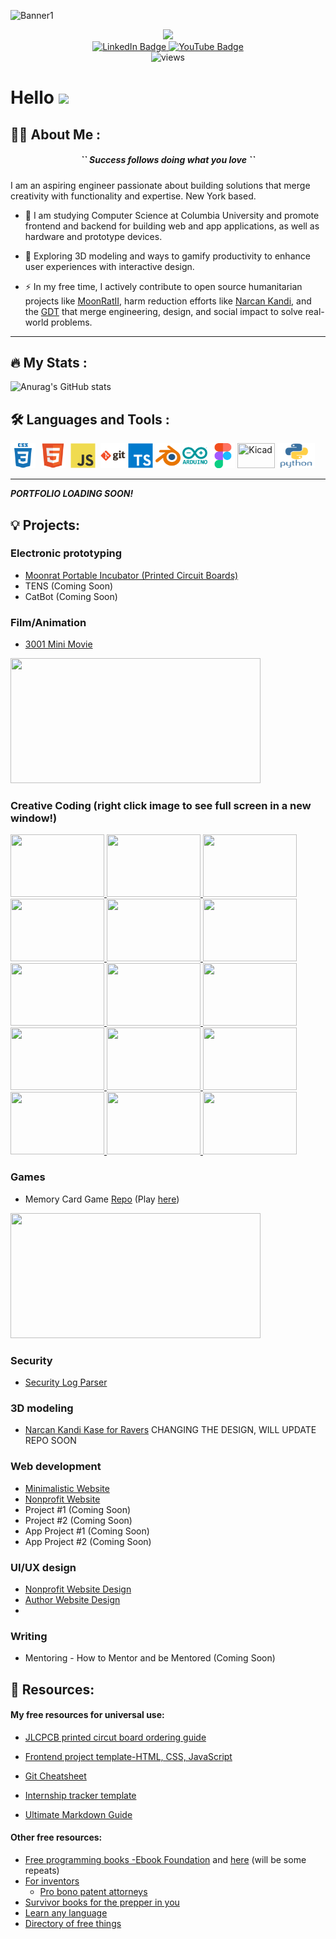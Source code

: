 
![Banner1](https://github.com/user-attachments/assets/270aef4b-c140-457a-868f-ae9691b4ee21)

<div id="header" align="center" alt="my gif">
  <img src="https://github.com/user-attachments/assets/4a3d4756-0eaf-45fc-b796-162276203298" width="150"/>
</div>


<div id="badges" align="center" alt="badges">
  <a href="https://linkedin.com/in/melanielaporte" target="_blank">
    <img src="https://img.shields.io/badge/LinkedIn-blue?style=for-the-badge&logo=linkedin&logoColor=white" alt="LinkedIn Badge"/>
  </a> 
  <a href="your-youtube-URL" target="_blank">
    <img src="https://img.shields.io/badge/YouTube-red?style=for-the-badge&logo=youtube&logoColor=white" alt="YouTube Badge"/>
  </a>
</div>
 

<div id="views" align="center"a lt="views">
  <img src="https://komarev.com/ghpvc/?username=MelanieLaporte&style=flat-square&color=blue" alt="views"/>
</div>
 
<div>
 <h1> Hello <img src="https://media.giphy.com/media/hvRJCLFzcasrR4ia7z/giphy.gif" width="30px"/>
</h1>
</div>

## :woman_technologist: About Me :
<h5 align=center>`` Success follows doing what you love ``</h5>

I am an aspiring engineer passionate about building solutions that merge creativity with functionality and expertise. New York based.
- :telescope: I am studying Computer Science at Columbia University and promote frontend and backend for building web and app applications, as well as hardware and prototype devices.

- :seedling: Exploring 3D modeling and ways to gamify productivity to enhance user experiences with interactive design.

- :zap: In my free time, I actively contribute to open source humanitarian projects like [MoonRatII](https://github.com/melanielaporte/moonrat), harm reduction efforts like [Narcan Kandi](https://github.com/melanielaporte/NarcanKandyForRaves), and the [GDT](https://github.com/gosqasorg/asset-provenance-tracking) that merge engineering, design, and social impact to solve real-world problems.
  
---

## :fire: My Stats :
![Anurag's GitHub stats](https://github-readme-stats.vercel.app/api?username=melanielaporte&show_icons=true&theme=synthwave) 

## :hammer_and_wrench: Languages and Tools :
<div>
  <img src="https://github.com/devicons/devicon/blob/master/icons/css3/css3-plain-wordmark.svg"  title="CSS3" alt="CSS" width="40" height="40"/>&nbsp;
  <img src="https://github.com/devicons/devicon/blob/master/icons/html5/html5-original.svg" title="HTML5" alt="HTML" width="40" height="40"/>&nbsp;
  <img src="https://github.com/devicons/devicon/blob/master/icons/javascript/javascript-original.svg" title="JavaScript" alt="JavaScript" width="40" height="40"/>&nbsp;
  <img src="https://github.com/devicons/devicon/blob/master/icons/git/git-original-wordmark.svg" title="Git" **alt="Git" width="40" height="40"/>
  <img src="https://github.com/devicons/devicon/blob/master/icons/typescript/typescript-original.svg" title="Typescript" **alt="Typescript" width="40" height="40"/>
  <img src="https://github.com/devicons/devicon/blob/master/icons/blender/blender-original.svg" title="Blender" **alt="Blender" width="40" height="40"/>
  <img src="https://github.com/devicons/devicon/blob/master/icons/arduino/arduino-original-wordmark.svg" title="Arduino" **alt="Arduino" width="40" height="40"/>
  <img src="https://github.com/devicons/devicon/blob/master/icons/figma/figma-original.svg" title="Figma" **alt="Figma" width="40" height="40"/>
  <img src="https://upload.wikimedia.org/wikipedia/commons/5/59/KiCad-Logo.svg" title="Kicad" **alt="Kicad" width="60" height="40"/>
  <img src="https://github.com/devicons/devicon/blob/master/icons/python/python-original-wordmark.svg" title="Python" **alt="Python" width="60" height="40"/>
</div>

---------------------
***PORTFOLIO LOADING SOON!***

## :bulb: Projects:
### Electronic prototyping 
- [Moonrat Portable Incubator (Printed Circuit Boards)](https://github.com/PubInv/moonrat)
- TENS (Coming Soon)
- CatBot (Coming Soon)

### Film/Animation 
- [3001 Mini Movie](https://github.com/melanielaporte/Mini-Movie-3001)
<a href="https://github.com/melanielaporte/Mini-Movie-3001" target="_blank">
  <img src="https://github.com/user-attachments/assets/a9b25c56-c781-417e-ad96-877cd21a125b" width="400" height="200"/>
</a>

### Creative Coding (right click image to see full screen in a new window!)
<a href="https://openprocessing.org/sketch/2542265" target="_blank">
  <img src="https://github.com/user-attachments/assets/a22d5438-4c9f-4cfd-884c-1a9aae5aabe9" width="150" height="100"/>
</a>

<a href="https://editor.p5js.org/melanielaporte/full/f-Zk1v5cZ" target="_blank">
  <img src="https://github.com/user-attachments/assets/b031ede8-3995-43c2-b63a-524bb50ddd28" width="150" height="100"/>
</a>

<a href="https://editor.p5js.org/melanielaporte/full/6yB6wvExE" target="_blank">
  <img src="https://github.com/user-attachments/assets/caf178af-fef9-4fe4-a3c6-a97051ca2a35" width="150" height="100"/>
</a>

<a href="https://editor.p5js.org/melanielaporte/full/E1emHTvBI" target="_blank">
  <img src="https://github.com/user-attachments/assets/5c0e2275-8504-4b27-86ec-b91f72a9df2f" width="150" height="100"/>
</a>

<a href="https://editor.p5js.org/melanielaporte/full/0eXKstJW1" target="_blank">
  <img src="https://github.com/user-attachments/assets/3abdf48d-14a7-4fa2-823d-0b290c9b8bef" width="150" height="100"/>
</a>

<a href="https://editor.p5js.org/melanielaporte/full/tLwvb7KlH" target="_blank">
  <img src="https://github.com/user-attachments/assets/09686510-8811-4573-ba68-906b6f6941cf" width="150" height="100"/>
</a>

<a href="https://editor.p5js.org/melanielaporte/full/-8iqiqHm1" target="_blank">
  <img src="https://github.com/user-attachments/assets/83c302d4-8014-45ce-abb6-a6aa9203b423" width="150" height="100"/>
</a>

<a href="https://editor.p5js.org/melanielaporte/full/r-ltS0bY8" target="_blank">
  <img src="https://github.com/user-attachments/assets/15c7e585-a858-4018-a94f-da4cd59fd7db" width="150" height="100"/>
</a>

<a href="https://editor.p5js.org/melanielaporte/full/VoJZ_jh1T" target="_blank">
  <img src="https://github.com/user-attachments/assets/c9c9bd67-9098-4b09-b6fb-93819fc2e8d3" width="150" height="100"/>
</a>

<a href="https://editor.p5js.org/melanielaporte/full/lUG5cbKg2" target="_blank">
  <img src="https://github.com/user-attachments/assets/3d099021-279c-4508-a3ef-599883977863" width="150" height="100"/>
</a>

<a href="https://editor.p5js.org/melanielaporte/full/n_wBDrZx1" target="_blank">
  <img src="https://github.com/user-attachments/assets/50742683-f822-4172-9db2-32e97d7deed9" width="150" height="100"/>
</a>

<a href="https://editor.p5js.org/melanielaporte/full/4NGqQG4dL" target="_blank">
  <img src="https://github.com/user-attachments/assets/8068ce66-77c3-482c-b194-49b9d78655ad" width="150" height="100"/>
</a>

<a href="https://editor.p5js.org/melanielaporte/full/0BkXgqojz" target="_blank">
  <img src="https://github.com/user-attachments/assets/163df5ab-bc6b-4886-9b67-f3ecf5125a76" width="150" height="100"/>
</a>

<a href="https://editor.p5js.org/melanielaporte/full/aTuqQEIsE" target="_blank">
  <img src="https://github.com/user-attachments/assets/87977a02-0fbf-401b-9bb6-ecef056dbb2a" width="150" height="100"/>
</a>

<a href="https://editor.p5js.org/melanielaporte/full/e3u5NdIPt" target="_blank">
  <img src="https://github.com/user-attachments/assets/c4856a65-a55f-4384-a820-39289c947615" width="150" height="100"/>
</a>

### Games
- Memory Card Game [Repo](https://github.com/melanielaporte/Pirate-Memory-Game) (Play [here](https://editting-lively-shell-121.vscodeedu.app/))
<img src="https://github.com/user-attachments/assets/cfdc3833-6ffd-4314-8b82-3fae9d7e5920" width="400" height="200"/>

### Security 
- [Security Log Parser](https://github.com/melanielaporte/Security-Log-Parser/tree/main)

### 3D modeling 
- [Narcan Kandi Kase for Ravers](https://github.com/melanielaporte/NarcanKandyForRaves/blob/main/README.md) CHANGING THE DESIGN, WILL UPDATE REPO SOON 

### Web development
- [Minimalistic Website](https://github.com/melanielaporte/sparse_Website)
- [Nonprofit Website](https://github.com/melanielaporte/SustainTulsa-Nonprofit-Site)
- Project #1 (Coming Soon)
- Project #2 (Coming Soon)
- App Project #1 (Coming Soon)
- App Project #2 (Coming Soon)
  
### UI/UX design
- [Nonprofit Website Design](https://github.com/melanielaporte/farmtofamilySite)
- [Author Website Design](https://github.com/melanielaporte/writerPortfolioSite)
- 

### Writing
- Mentoring - How to Mentor and be Mentored (Coming Soon)

## :book: Resources:

#### My free resources for universal use: 
- [JLCPCB printed circut board ordering guide](https://github.com/melanielaporte/JLCPCB-Ordering-Guide)
- [Frontend project template-HTML, CSS, JavaScript](https://github.com/melanielaporte/project-template-novices)

- [Git Cheatsheet](https://github.com/melanielaporte/gitCheatsheet)
- [Internship tracker template](https://github.com/melanielaporte/Internship-Tracker-Template)
- [Ultimate Markdown Guide](https://github.com/melanielaporte/Ultimate-Markdown-Guide)

#### Other free resources:
- [Free programming books -Ebook Foundation](https://ebookfoundation.github.io/free-programming-books-search/) and [here](https://web.archive.org/web/20140728195258/https://github.com/vhf/free-programming-books/blob/master/free-programming-books.md#professional-development) (will be some repeats)
- [For inventors](https://www.uspto.gov/blog/free-resources-inventors-and-entrepreneurs)
  - [Pro bono patent attorneys](https://www.uspto.gov/patents/basics/using-legal-services/pro-bono/patent-pro-bono-program#:~:text=The%20Patent%20Pro%20Bono%20Program,assistance%20in%20securing%20patent%20protection.)
- [Survivor books for the prepper in you](https://www.survivorlibrary.com/index.php/main-library-index/)
- [Learn any language](https://www.languagelist.org/)
- [Directory of free things](https://download.kiwix.org/zim/)
